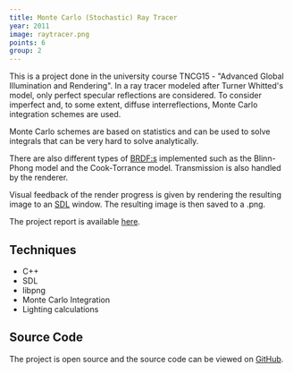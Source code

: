 ```yaml
---
title: Monte Carlo (Stochastic) Ray Tracer
year: 2011
image: raytracer.png
points: 6
group: 2
---
```


This is a project done in the university course TNCG15 - "Advanced Global Illumination and Rendering". 
In a ray tracer modeled after Turner Whitted's model, only perfect specular reflections are considered.
To consider imperfect and, to some extent, diffuse interreflections, Monte Carlo integration schemes
are used.

Monte Carlo schemes are based on statistics and can be used to solve integrals that can be very hard
to solve analytically.

There are also different types of 
<a href="http://en.wikipedia.org/wiki/Bidirectional_reflectance_distribution_function" rel="external">BRDF:s</a> 
implemented such as the Blinn-Phong model and the Cook-Torrance model. Transmission is also handled by the
renderer.

Visual feedback of the render progress is given by rendering the resulting image to an 
<a href="http://libsdl.org/" rel="external">SDL</a> window. The resulting image
is then saved to a .png.

The project report is available <a href="https://github.com/downloads/abbec/flaXx/report.pdf">here</a>.

## Techniques ##
- C++
- SDL
- libpng
- Monte Carlo Integration
- Lighting calculations

## Source Code ##
The project is open source and the source code can be viewed on 
<a href="https://github.com/abbec/flaXx" rel="external">GitHub</a>.
